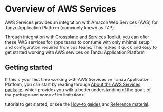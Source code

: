 # Overview of AWS Services

AWS Services provides an integration with Amazon Web Services (AWS) for Tanzu Application Platform
(commonly known as TAP).

Through integration with [Crossplane](../crossplane/about.hbs.md) and
[Services Toolkit](../services-toolkit/about.hbs.md), you can offer these AWS services for
apps teams to consume with only minimal setup and configuration required from ops teams.
This makes it quick and easy to get started working with AWS services on Tanzu Application Platform.

## <a id="getting-started"></a> Getting started

If this is your first time working with AWS Services on Tanzu Application Platform, you can start by
reading through [About the AWS Services package](concepts/about-aws-services.hbs.md),
which provides you with a better understanding of the goals of the package and some of its limitations.


<!--After you understand the concepts, you can follow the [Quickstart](tutorials/quickstart.hbs.md) -->
tutorial to get started, or see the [How-to guides](how-to-guides/index.hbs.md) and
[Reference material](reference/index.hbs.md).
